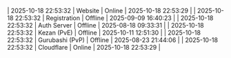 | 2025-10-18 22:53:32 | Website | Online | 2025-10-18 22:53:29 |
| 2025-10-18 22:53:32 | Registration | Offline | 2025-09-09 16:40:23 |
| 2025-10-18 22:53:32 | Auth Server | Offline | 2025-08-18 09:33:31 |
| 2025-10-18 22:53:32 | Kezan (PvE) | Offline | 2025-10-11 12:51:30 |
| 2025-10-18 22:53:32 | Gurubashi (PvP) | Offline | 2025-08-23 21:44:06 |
| 2025-10-18 22:53:32 | Cloudflare | Online | 2025-10-18 22:53:29 |
